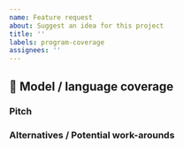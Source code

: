 ```yaml
---
name: Feature request
about: Suggest an idea for this project
title: ''
labels: program-coverage
assignees: ''
---
```


## 🚀 Model / language coverage

<!-- A clear and concise description of the code construct you want to support -->

### Pitch

<!-- A clear and concise description of the impact (what models are enabled etc.) to help us prioritize coverage. -->

### Alternatives / Potential work-arounds

<!-- If you have thoughts on working around the issue or alternative functionality to achieve your goal, we would be keen to hear them.  >

### Minimal Repro

<!-- A minimal reproduction to demonstrate the current error message. -->
